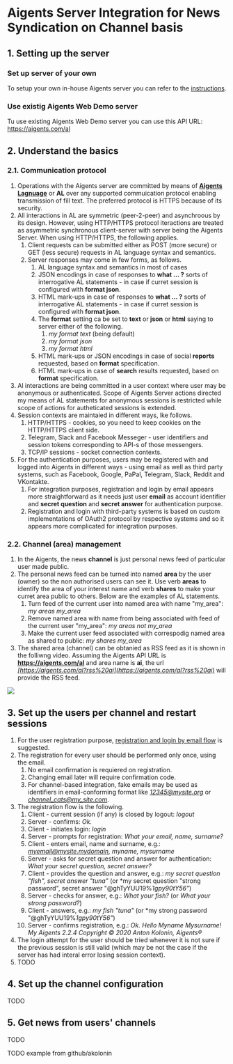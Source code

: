 # Aigents Server Integration for News Syndication on Channel basis

## 1. Setting up the server

### Set up server of your own

To setup your own in-house Aigents server you can refer to the [instructions](https://aigents.com/download/latest/readme.html).

### Use existig Aigents Web Demo server

Tu use existing Aigents Web Demo server you can use this API URL: https://aigents.com/al  

## 2. Understand the basics

### 2.1. Communication protocol

1. Operations with the Aigents server are committed by means of [**Aigents Lagnuage**](http://aigents.com/papers/2015/ZONT-2015-Agent-Language-Kolonin.pdf) or **AL** over any supported commuication protocol enabling transmission of fill text. The preferred protocol is HTTPS because of its security.     
1. All interactions in AL are symmetric (peer-2-peer) and asynchroous by its design. However, using HTTP/HTTPS protocol iteractions are treated as asymmetric synchronous client-server with server being the Aigents Server. When using HTTP/HTTPS, the following applies.
	1. Client requests can be submitted either as POST (more secure) or GET (less secure) requests in AL language syntax and semantics.
	1. Server responses may come in few forms, as follows.
		1. AL language syntax and semantics in most of cases
		1. JSON encodings in case of responses to **what ... ?** sorts of interrogative AL statements - in case if curret session is configured with **format json**.
		1. HTML mark-ups in case of responses to **what ... ?** sorts of interrogative AL statements - in case if curret session is configured with **format json**.
		1. The **format** setting ca be set to **text** or **json** or **html** saying to server either of the following.
			1. *my format text* (being default)
			1. *my format json*
			1. *my format html*
		1. HTML mark-ups or JSON encodings in case of social **reports** requested, based on **format** specification.
		1. HTML mark-ups in case of **search** results requested, based on **format** specification.
1. Al interactions are being committed in a user context where user may be anonymous or authenticated. Scope of Aigents Server actions directed my means of AL statements for anonymous sessions is restricted while scope of actions for autheticated sessions is extended.
1. Session contexts are maintaied in different ways, lke follows.
	1. HTTP/HTTPS - cookies, so you need to keep cookies on the HTTP/HTTPS client side.  
	1. Telegram, Slack and Facebook Messeger - user identifiers and session tokens corresponding to API-s of those messengers.
	1. TCP/IP sessions - socket connection contexts.
1. For the authentication purposes, users may be registered with and logged into Aigents in different ways - using email as well as third party systems, such as Facebook, Google, PaPal, Telegram, Slack, Reddit and VKontakte.
	1. For integration purposes, registration and login by email appears more straightforward as it needs just user **email** as account identifier and **secret question** and **secret answer** for authentication purpose.
	1. Registration and login with third-party systems is based on custom implementations of OAuth2 protocol by respective systems and so it appears more complicated for integration purposes.  

### 2.2. Channel (area) management

1. In the Aigents, the news **channel** is just personal news feed of particular user made public. 
1. The personal news feed can be turned into named **area** by the user (owner) so the non authorised users can see it. Use verb **areas** to identify the area of your interest name and verb **shares** to make your curret area public to others. Below are the examples of AL statements.
	1. Turn feed of the current user into named area with name "my_area": *my areas my_area*
	1. Remove named area with name from being associated with feed of the current user "my_area": *my areas not my_area*	
	1. Make the current user feed associated with correspodig named area as shared to public: *my shares my_area*
1. The shared area (channel) can be obtanied as RSS feed as it is shown in the folliwng video. Assuming the Aigents API URL is **https://aigents.com/al** and area name is **ai**, the url *[https://aigents.com/al?rss%20ai](https://aigents.com/al?rss%20ai)* will provide the RSS feed.

[![](http://img.youtube.com/vi/8r_vmlkFKfI/0.jpg)](http://www.youtube.com/watch?v=8r_vmlkFKfI "")

## 3. Set up the users per channel and restart sessions 

1. For the user registration purpose, [registration and login by email flow](https://github.com/aigents/aigents-java/blob/master/test.out) is suggested.
1. The registration for every user should be performed only once, using the email.
	1. No email confirmation is requiered on registration.
	1. Changing email later will require confirmation code.
	1. For channel-based integration, fake emails may be used as identifiers in email-conforming format like *12345@mysite.org* or *channel_cats@my_site.com*. 
1. The registration flow is the following.
	1. Client - current session (if any) is closed by logout: *logout*
	1. Server - confirms: *Ok.*
	1. Client - initiates login: *login*
	1. Server - prompts for registration: *What your email, name, surname?*
	1. Client - enters email, name and surname, e.g.: *myemail@mysite.mydomain, myname, mysurname* 
	1. Server - asks for secret question and answer for authentication: *What your secret question, secret answer?*
	1. Client - provides the question and answer, e.g.: *my secret question "fish", secret answer "tuna"* (or *my secret question "strong password", secret answer "@ghTyYUU19%*1gpy90tY56"*)
	1. Server - checks for answer, e.g.: *What your fish?* (or *What your strong password?*)
	1. Client - answers, e.g.: *my fish "tuna"* (or *my strong password "@ghTyYUU19%*1gpy90tY56"*)
	1. Server - confirms registration, e.g.: *Ok. Hello Myname Mysurname! My Aigents 2.2.4 Copyright © 2020 Anton Kolonin, Aigents®*
1. The login attempt for the user should be tried whenever it is not sure if the previous session is still valid (which may be not the case if the server has had interal error losing session context).
1. TODO

## 4. Set up the channel configuration

TODO 

## 5. Get news from users' channels

TODO

TODO example from github/akolonin

